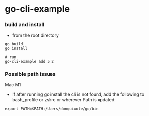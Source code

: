 # go-cli-example

### build and install

- from the root directory  

```
go build  
go install  

# run  
go-cli-example add 5 2
```


### Possible path issues  

Mac M1 

- If after running go install the cli is not found, add the following to bash_profile or zshrc or wherever Path is updated:  

```
export PATH=$PATH:/Users/donquixote/go/bin
```
